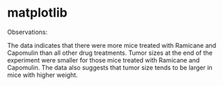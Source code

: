 # matplotlib

Observations:

The data indicates that there were more mice treated with Ramicane and Capomulin than all other drug treatments.  Tumor sizes
at the end of the experiment were smaller for those mice treated with Ramicane and Capomulin.  The data also suggests that
tumor size tends to be larger in mice with higher weight.
